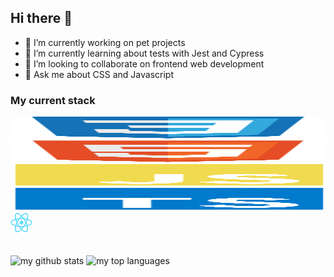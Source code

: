 ## Hi there 👋

- 🔭 I’m currently working on pet projects
- 🌱 I’m currently learning about tests with Jest and Cypress
- 👯 I’m looking to collaborate on frontend web development
- 💬 Ask me about CSS and Javascript

### My current stack

<div style="display: 'flex'; margin-bottom: 30px;">
  <img src="https://raw.githubusercontent.com/devicons/devicon/master/icons/css3/css3-original.svg" alt="CSS" height="35" width="35" style="width: 100%;" />
  <img src="https://raw.githubusercontent.com/devicons/devicon/master/icons/html5/html5-original.svg" alt="HTML" height="35" width="35" style="width: 100%;" />
  <img src="https://raw.githubusercontent.com/devicons/devicon/master/icons/javascript/javascript-plain.svg" alt="Javascript" height="35" width="35" style="width: 100%;" />
  <img src="https://raw.githubusercontent.com/devicons/devicon/master/icons/typescript/typescript-plain.svg" alt="Typescript" height="35" width="35" style="width: 100%;" />
  <img src="https://raw.githubusercontent.com/devicons/devicon/9f4f5cdb393299a81125eb5127929ea7bfe42889/icons/react/react-original.svg" alt="React JS" height="35" width="35" />
</div>

###
<div style="display: 'flex';">
  <img src="https://github-readme-stats.vercel.app/api?username=henrique018&show_icons=true&include_all_commits=true&count_private=true&layout=compact&theme=tokyonight" alt="my github stats" height="170em" align="center" />
  <img src="https://github-readme-stats.vercel.app/api/top-langs/?username=henrique018&hide=ruby&amp;layout=compact&theme=tokyonight" alt="my top languages" align="center" height="170em" />
</div>
